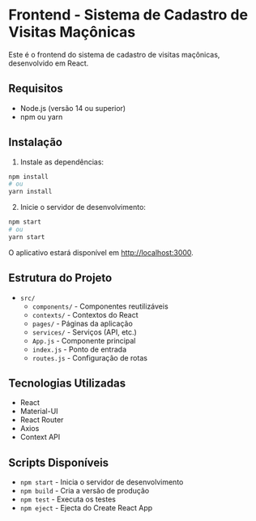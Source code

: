 # Frontend - Sistema de Cadastro de Visitas Maçônicas

Este é o frontend do sistema de cadastro de visitas maçônicas, desenvolvido em React.

## Requisitos

- Node.js (versão 14 ou superior)
- npm ou yarn

## Instalação

1. Instale as dependências:
```bash
npm install
# ou
yarn install
```

2. Inicie o servidor de desenvolvimento:
```bash
npm start
# ou
yarn start
```

O aplicativo estará disponível em [http://localhost:3000](http://localhost:3000).

## Estrutura do Projeto

- `src/`
  - `components/` - Componentes reutilizáveis
  - `contexts/` - Contextos do React
  - `pages/` - Páginas da aplicação
  - `services/` - Serviços (API, etc.)
  - `App.js` - Componente principal
  - `index.js` - Ponto de entrada
  - `routes.js` - Configuração de rotas

## Tecnologias Utilizadas

- React
- Material-UI
- React Router
- Axios
- Context API

## Scripts Disponíveis

- `npm start` - Inicia o servidor de desenvolvimento
- `npm build` - Cria a versão de produção
- `npm test` - Executa os testes
- `npm eject` - Ejecta do Create React App 